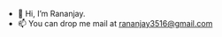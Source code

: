 - 👋 Hi, I’m Rananjay.
- 📫 You can drop me mail at rananjay3516@gmail.com

<!---
rananjay3516/rananjay3516 is a ✨ special ✨ repository because its `README.md` (this file) appears on your GitHub profile.
You can click the Preview link to take a look at your changes.
--->
